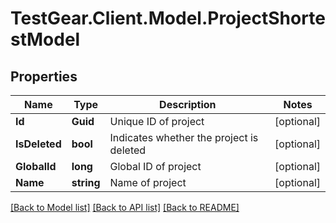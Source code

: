 # TestGear.Client.Model.ProjectShortestModel

## Properties

Name | Type | Description | Notes
------------ | ------------- | ------------- | -------------
**Id** | **Guid** | Unique ID of project | [optional] 
**IsDeleted** | **bool** | Indicates whether the project is deleted | [optional] 
**GlobalId** | **long** | Global ID of project | [optional] 
**Name** | **string** | Name of project | [optional] 

[[Back to Model list]](../README.md#documentation-for-models) [[Back to API list]](../README.md#documentation-for-api-endpoints) [[Back to README]](../README.md)

